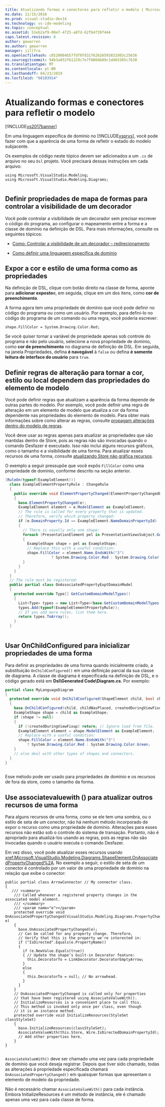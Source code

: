 ```yaml
---
title: Atualizando formas e conectores para refletir o modelo | Microsoft Docs
ms.date: 11/15/2016
ms.prod: visual-studio-dev14
ms.technology: vs-ide-modeling
ms.topic: conceptual
ms.assetid: 51eb2af9-00e7-4725-a87d-62fb4f39f444
caps.latest.revision: 8
author: gewarren
ms.author: gewarren
manager: jillfra
ms.openlocfilehash: c8520084b57fdf0f831f62626593832d03c25636
ms.sourcegitcommit: 94b3a052fb1229c7e7f8804b09c1d403385c7630
ms.translationtype: MT
ms.contentlocale: pt-BR
ms.lasthandoff: 04/23/2019
ms.locfileid: "68183914"
---
```

# <a name="updating-shapes-and-connectors-to-reflect-the-model"></a>Atualizando formas e conectores para refletir o modelo
[!INCLUDE[vs2017banner](../includes/vs2017banner.md)]

Em uma linguagem específica de domínio no [!INCLUDE[vsprvs](../includes/vsprvs-md.md)], você pode fazer com que a aparência de uma forma de refletir o estado do modelo subjacente.  
  
 Os exemplos de código neste tópico devem ser adicionados a um `.cs` de arquivo no seu `Dsl` projeto. Você precisará dessas instruções em cada arquivo:  
  
```  
using Microsoft.VisualStudio.Modeling;  
using Microsoft.VisualStudio.Modeling.Diagrams;  
  
```  
  
## <a name="set-shape-map-properties-to-control-the-visibility-of-a-decorator"></a>Definir propriedades de mapa de formas para controlar a visibilidade de um decorador  
 Você pode controlar a visibilidade de um decorador sem precisar escrever o código do programa, ao configurar o mapeamento entre a forma e a classe de domínio na definição de DSL. Para mais informações, consulte os seguintes tópicos:  
  
- [Como: Controlar a visibilidade de um decorador – redirecionamento](../misc/how-to-control-the-visibility-of-a-decorator-redirect.md)  
  
- [Como definir uma linguagem específica de domínio](../modeling/how-to-define-a-domain-specific-language.md)  
  
## <a name="expose-the-color-and-style-of-a-shape-as-properties"></a>Expor a cor e estilo de uma forma como as propriedades  
 Na definição de DSL, clique com botão direito na classe de forma, aponte para **adicionar exposto**e, em seguida, clique em um dos itens, como **cor de preenchimento**.  
  
 A forma agora tem uma propriedade de domínio que você pode definir no código do programa ou como um usuário. Por exemplo, para defini-lo no código do programa de um comando ou uma regra, você poderia escrever:  
  
 `shape.FillColor = System.Drawing.Color.Red;`  
  
 Se você quiser tornar a variável de propriedade apenas sob controle do programa e não pelo usuário, selecione a nova propriedade de domínio, como **cor de preenchimento** no diagrama de definição de DSL. Em seguida, na janela Propriedades, defina **é navegável** à `false` ou defina **é somente leitura de interface do usuário** para `true`.  
  
## <a name="define-change-rules-to-make-color-style-or-location-depend-on-model-element-properties"></a>Definir regras de alteração para tornar a cor, estilo ou local dependem das propriedades do elemento de modelo  
 Você pode definir regras que atualizam a aparência da forma depende de outras partes do modelo. Por exemplo, você pode definir uma regra de alteração em um elemento de modelo que atualiza a cor da forma dependente nas propriedades do elemento de modelo. Para obter mais informações sobre como alterar as regras, consulte [propagam alterações dentro do modelo de regras](../modeling/rules-propagate-changes-within-the-model.md).  
  
 Você deve usar as regras apenas para atualizar as propriedades que são mantidas dentro de Store, pois as regras não são invocadas quando o comando Desfazer é executado. Isso não inclui alguns recursos gráficos, como o tamanho e a visibilidade de uma forma. Para atualizar esses recursos de uma forma, consulte [atualizando Store não gráfica recursos](#OnAssociatedProperty).  
  
 O exemplo a seguir pressupõe que você expôs `FillColor` como uma propriedade de domínio, conforme descrito na seção anterior.  
  
```csharp  
[RuleOn(typeof(ExampleElement))]  
  class ExampleElementPropertyRule : ChangeRule  
  {  
    public override void ElementPropertyChanged(ElementPropertyChangedEventArgs e)  
    {  
      base.ElementPropertyChanged(e);  
      ExampleElement element = e.ModelElement as ExampleElement;  
      // The rule is called for every property that is updated.  
      // Therefore, verify which property changed:  
      if (e.DomainProperty.Id == ExampleElement.NameDomainPropertyId)  
      {  
        // There is usually only one shape:  
        foreach (PresentationElement pel in PresentationViewsSubject.GetPresentation(element))  
        {  
          ExampleShape shape = pel as ExampleShape;  
          // Replace this with a useful condition:  
          shape.FillColor = element.Name.EndsWith("3")   
                     ? System.Drawing.Color.Red : System.Drawing.Color.Green;  
        }  
      }  
    }  
  }  
  // The rule must be registered:  
  public partial class OnAssociatedPropertyExptDomainModel  
  {  
    protected override Type[] GetCustomDomainModelTypes()  
    {  
      List<Type> types = new List<Type>(base.GetCustomDomainModelTypes());  
      types.Add(typeof(ExampleElementPropertyRule));  
      // If you add more rules, list them here.   
      return types.ToArray();  
    }  
  }  
  
```  
  
## <a name="use-onchildconfigured-to-initialize-a-shapes-properties"></a>Usar OnChildConfigured para inicializar propriedades de uma forma  
 Para definir as propriedades de uma forma quando inicialmente criado, a substituição `OnChildConfigured()` em uma definição parcial da sua classe de diagrama. A classe de diagrama é especificada na definição de DSL, e o código gerado está em **Dsl\Generated Code\Diagram.cs**. Por exemplo:  
  
```csharp  
partial class MyLanguageDiagram  
{  
  protected override void OnChildConfigured(ShapeElement child, bool childWasPlaced, bool createdDuringViewFixup)  
  {  
    base.OnChildConfigured(child, childWasPlaced, createdDuringViewFixup);  
    ExampleShape shape = child as ExampleShape;  
    if (shape != null)   
    {  
      if (!createdDuringViewFixup) return; // Ignore load from file.  
      ExampleElement element = shape.ModelElement as ExampleElement;  
      // Replace with a useful condition:  
      shape.FillColor = element.Name.EndsWith("3")   
          ? System.Drawing.Color.Red : System.Drawing.Color.Green;  
    }  
    // else deal with other types of shapes and connectors.  
  }  
}  
  
```  
  
 Esse método pode ser usado para propriedades de domínio e os recursos de fora da store, como o tamanho da forma.  
  
## <a name="OnAssociatedProperty"></a> Use associatevaluewith () para atualizar outros recursos de uma forma  
 Para alguns recursos de uma forma, como se ele tem uma sombra, ou o estilo de seta de um conector, não há nenhum método incorporado de expor o recurso como uma propriedade de domínio.  Alterações para esses recursos não estão sob o controle do sistema de transação. Portanto, não é apropriado para atualizá-los usando as regras, pois as regras não são invocadas quando o usuário executa o comando Desfazer.  
  
 Em vez disso, você pode atualizar esses recursos usando <xref:Microsoft.VisualStudio.Modeling.Diagrams.ShapeElement.OnAssociatedPropertyChanged%2A>. No exemplo a seguir, o estilo de seta de um conector é controlado por um valor de uma propriedade de domínio na relação que exibe o conector:  
  
```  
public partial class ArrowConnector // My connector class.   
{  
   /// <summary>  
    /// Called whenever a registered property changes in the associated model element.  
    /// </summary>  
    /// <param name="e"></param>  
    protected override void OnAssociatedPropertyChanged(VisualStudio.Modeling.Diagrams.PropertyChangedEventArgs e)  
    {  
      base.OnAssociatedPropertyChanged(e);  
      // Can be called for any property change. Therefore,  
      // Verify that this is the property we're interested in:  
      if ("IsDirected".Equals(e.PropertyName))  
      {  
        if (e.NewValue.Equals(true))  
        { // Update the shape’s built-in Decorator feature:  
          this.DecoratorTo = LinkDecorator.DecoratorEmptyArrow;  
        }  
        else  
        {  
          this.DecoratorTo = null; // No arrowhead.  
        }  
      }  
    }  
    // OnAssociatedPropertyChanged is called only for properties  
    // that have been registered using AssociateValueWith().  
    // InitializeResources is a convenient place to call this.  
    // This method is invoked only once per class, even though  
    // it is an instance method.   
    protected override void InitializeResources(StyleSet classStyleSet)  
    {  
      base.InitializeResources(classStyleSet);  
      AssociateValueWith(this.Store, Wire.IsDirectedDomainPropertyId);  
      // Add other properties here.  
    }  
}  
  
```  
  
 `AssociateValueWith()` deve ser chamado uma vez para cada propriedade de domínio que você deseja registrar. Depois que tiver sido chamado, todas as alterações à propriedade especificada chamará `OnAssociatedPropertyChanged()` em quaisquer formas que apresentam o elemento de modelo da propriedade.  
  
 Não é necessário chamar `AssociateValueWith()` para cada instância. Embora InitializeResources é um método de instância, ele é chamado apenas uma vez para cada classe de forma.
